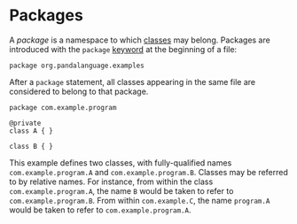 Packages
========

A *package* is a namespace to which [classes](classes.html) may belong. Packages are introduced with
the `package` [keyword](keywords.html) at the beginning of a file:

    package org.pandalanguage.examples

After a `package` statement, all classes appearing in the same file are
considered to belong to that package.

    package com.example.program

    @private
    class A { }

    class B { }

This example defines two classes, with fully-qualified names `com.example.program.A` and
`com.example.program.B`. Classes may be referred to by relative names. For instance, from within the
class `com.example.program.A`, the name `B` would be taken to refer to `com.example.program.B`. From
within `com.example.C`, the name `program.A` would be taken to refer to `com.example.program.A`.